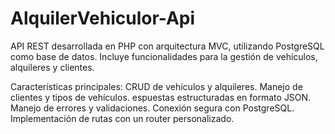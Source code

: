 # AlquilerVehiculor-Api
API REST desarrollada en PHP con arquitectura MVC, utilizando PostgreSQL como base de datos.
Incluye funcionalidades para la gestión de vehículos, alquileres y clientes.

Características principales:
CRUD de vehículos y alquileres.
Manejo de clientes y tipos de vehículos.
espuestas estructuradas en formato JSON.
Manejo de errores y validaciones.
Conexión segura con PostgreSQL.
Implementación de rutas con un router personalizado.


